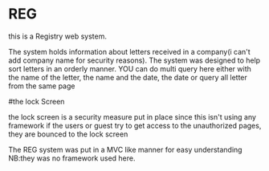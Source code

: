 # REG
this is a Registry web system. 

The system holds information about letters received in a company(i can't add company name for security reasons).
The system was designed to help sort letters in an orderly manner. 
YOU can do multi query here either with the name of the letter, the name and the date, the date or query all letter from the same page

#the lock Screen

the lock screen is a security measure put in place since this isn't using any framework
if the users or guest try to get access to the unauthorized pages, they are bounced to the lock screen

The REG system was put in a MVC like manner for easy understanding
NB:they was no framework used here.
